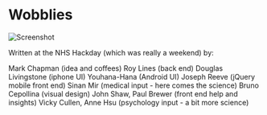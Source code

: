 # Wobblies
![Screenshot](http://mchapman.github.com/wobblies/iPhone.png)

Written at the NHS Hackday (which was really a weekend) by:

Mark Chapman (idea and coffees)
Roy Lines (back end)
Douglas Livingstone (iphone UI)
Youhana-Hana (Android UI)
Joseph Reeve (jQuery mobile front end)
Sinan Mir (medical input - here comes the science)
Bruno Cepollina (visual design)
John Shaw, Paul Brewer (front end help and insights)
Vicky Cullen, Anne Hsu (psychology input - a bit more science)
